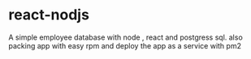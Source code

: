 # react-nodjs
A simple employee database with node , react and postgress sql. also packing app with easy rpm and deploy the app as a service with pm2   
